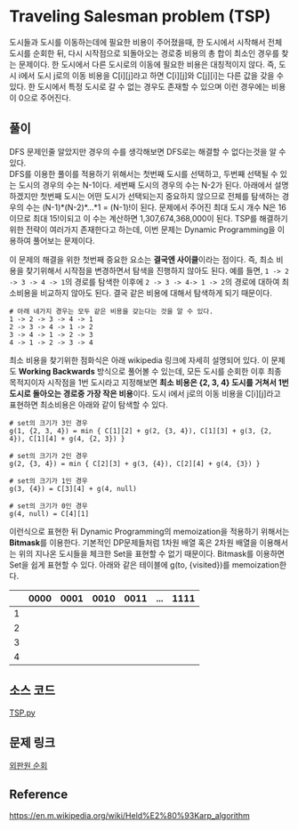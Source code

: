 # Traveling Salesman problem (TSP)

도시들과 도시를 이동하는데에 필요한 비용이 주어졌을때, 한 도시에서 시작해서 전체 도시를 순회한 뒤, 다시 시작점으로 되돌아오는 경로중 비용의 총 합이 최소인 경우를 찾는 문제이다.
한 도시에서 다른 도시로의 이동에 필요한 비용은 대칭적이지 않다. 즉, 도시 i에서 도시 j로의 이동 비용을 C[i][j]라고 하면 C[i][j]와 C[j][i]는 다른 값을 갖을 수 있다.
한 도시에서 특정 도시로 갈 수 없는 경우도 존재할 수 있으며 이런 경우에는 비용이 0으로 주어진다.

## 풀이
DFS 문제인줄 알았지만 경우의 수를 생각해보면 DFS로는 해결할 수 없다는것을 알 수 있다.  
DFS를 이용한 풀이를 적용하기 위해서는 첫번째 도시를 선택하고, 두번째 선택될 수 있는 도시의 경우의 수는 N-1이다. 세번째 도시의 경우의 수는 N-2가 된다. 아래에서 설명하겠지만 첫번째 도시는 어떤 도시가 선택되는지 중요하지 않으므로 전체를 탐색하는 경우의 수는 (N-1)\*(N-2)\*...\*1 = (N-1)!이 된다. 문제에서 주어진 최대 도시 개수 N은 16이므로 최대 15!이되고 이 수는 계산하면 1,307,674,368,000이 된다. TSP를 해결하기 위한 전략이 여러가지 존재한다고 하는데, 이번 문제는 Dynamic Programming을 이용하여 풀어보는 문제이다.

이 문제의 해결을 위한 첫번째 중요한 요소는 **결국엔 사이클**이라는 점이다. 즉, 최소 비용을 찾기위해서 시작점을 변경하면서 탐색을 진행하지 않아도 된다. 예를 들면,
`1 -> 2 -> 3 -> 4 -> 1`의 경로를 탐색한 이후에 `2 -> 3 -> 4-> 1 -> 2`의 경로에 대하여 최소비용을 비교하지 않아도 된다. 결국 같은 비용에 대해서 탐색하게 되기 때문이다.
```
# 아래 네가지 경우는 모두 같은 비용을 갖는다는 것을 알 수 있다.
1 -> 2 -> 3 -> 4 -> 1
2 -> 3 -> 4 -> 1 -> 2
3 -> 4 -> 1 -> 2 -> 3
4 -> 1 -> 2 -> 3 -> 4
```

최소 비용을 찾기위한 점화식은 아래 wikipedia 링크에 자세히 설명되어 있다. 이 문제도 **Working Backwards** 방식으로 풀어볼 수 있는데, 모든 도시를 순회한 이후 최종 목적지이자 시작점을 1번 도시라고 지정해보면 **최소 비용은 {2, 3, 4} 도시를 거쳐서 1번 도시로 돌아오는 경로중 가장 작은 비용**이다. 도시 i에서 j로의 이동 비용을 C[i][j]라고 표현하면 최소비용은 아래와 같이 탐색할 수 있다.
```
# set의 크기가 3인 경우
g(1, {2, 3, 4}) = min { C[1][2] + g(2, {3, 4}), C[1][3] + g(3, {2, 4}), C[1][4] + g(4, {2, 3}) }

# set의 크기가 2인 경우
g(2, {3, 4}) = min { C[2][3] + g(3, {4}), C[2][4] + g(4, {3}) }

# set의 크기가 1인 경우
g(3, {4}) = C[3][4] + g(4, null)

# set의 크기가 0인 경우
g(4, null) = C[4][1]
```

이런식으로 표현한 뒤 Dynamic Programming의 memoization을 적용하기 위해서는 **Bitmask**를 이용한다. 기본적인 DP문제들처럼 1차원 배열 혹은 2차원 배열을 이용해서는 위의 지나온 도시들을 체크한 Set을 표현할 수 없기 때문이다. Bitmask를 이용하면 Set을 쉽게 표현할 수 있다. 아래와 같은 테이블에 g(to, {visited})를 memoization한다.

| |0000|0001|0010|0011|...|1111|
|-|-|-|-|-|-|-|
|1| | | | | | |
|2| | | | | | |
|3| | | | | | |
|4| | | | | | |

## 소스 코드
[TSP.py](./TSP.py)

## 문제 링크
[외판원 순회](https://www.acmicpc.net/problem/2098)

## Reference
https://en.m.wikipedia.org/wiki/Held%E2%80%93Karp_algorithm
